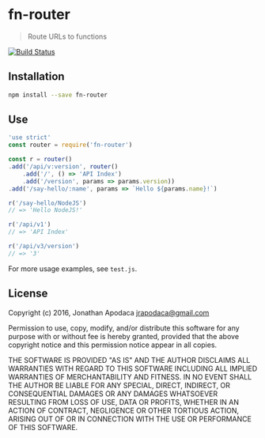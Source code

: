 # fn-router

> Route URLs to functions

[![Build Status](https://travis-ci.org/jrop/fn-router.svg?branch=master)](https://travis-ci.org/jrop/fn-router)

## Installation

```sh
npm install --save fn-router
```

## Use

```js
'use strict'
const router = require('fn-router')

const r = router()
.add('/api/v:version', router()
	.add('/', () => 'API Index')
	.add('/version', params => params.version))
.add('/say-hello/:name', params => `Hello ${params.name}!`)

r('/say-hello/NodeJS')
// => 'Hello NodeJS!'

r('/api/v1')
// => 'API Index'

r('/api/v3/version')
// => '3'
```

For more usage examples, see `test.js`.

## License

Copyright (c) 2016, Jonathan Apodaca <jrapodaca@gmail.com>

Permission to use, copy, modify, and/or distribute this software for any purpose with or without fee is hereby granted, provided that the above copyright notice and this permission notice appear in all copies.

THE SOFTWARE IS PROVIDED "AS IS" AND THE AUTHOR DISCLAIMS ALL WARRANTIES WITH REGARD TO THIS SOFTWARE INCLUDING ALL IMPLIED WARRANTIES OF MERCHANTABILITY AND FITNESS. IN NO EVENT SHALL THE AUTHOR BE LIABLE FOR ANY SPECIAL, DIRECT, INDIRECT, OR CONSEQUENTIAL DAMAGES OR ANY DAMAGES WHATSOEVER RESULTING FROM LOSS OF USE, DATA OR PROFITS, WHETHER IN AN ACTION OF CONTRACT, NEGLIGENCE OR OTHER TORTIOUS ACTION, ARISING OUT OF OR IN CONNECTION WITH THE USE OR PERFORMANCE OF THIS SOFTWARE.
